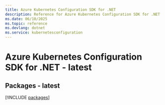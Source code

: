 ```yaml
---
title: Azure Kubernetes Configuration SDK for .NET
description: Reference for Azure Kubernetes Configuration SDK for .NET
ms.date: 06/10/2025
ms.topic: reference
ms.devlang: dotnet
ms.service: kubernetesconfiguration
---
```

# Azure Kubernetes Configuration SDK for .NET - latest
## Packages - latest
[!INCLUDE [packages](kubernetes-configuration-index.md)]